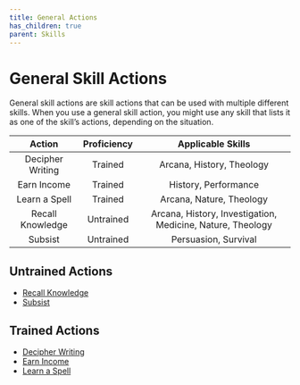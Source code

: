 ```yaml
---
title: General Actions
has_children: true
parent: Skills
---
```


# General Skill Actions
General skill actions are skill actions that can be used with multiple different skills. When you use a general skill action, you might use any skill that lists it as one of the skill’s actions, depending on the situation.

| Action | Proficiency | Applicable Skills |
|:------:|:----------------------------:|:-----------------:|
| Decipher Writing | Trained | Arcana, History, Theology |
| Earn Income | Trained | History, Performance |
| Learn a Spell | Trained | Arcana, Nature, Theology |
| Recall Knowledge | Untrained | Arcana, History, Investigation, Medicine, Nature, Theology |
| Subsist | Untrained | Persuasion, Survival |

## Untrained Actions
* [Recall Knowledge](https://stormchaserroleplaying.com/stormchaserRPG/Skills/General/RecallKnowledge)
* [Subsist](https://stormchaserroleplaying.com/stormchaserRPG/Skills/General/Subsist)

## Trained Actions
* [Decipher Writing](https://stormchaserroleplaying.com/stormchaserRPG/Skills/General/DecipherWriting)
* [Earn Income](https://stormchaserroleplaying.com/stormchaserRPG/Skills/General/EarnIncome)
* [Learn a Spell](https://stormchaserroleplaying.com/stormchaserRPG/Skills/General/LearnSpell)
